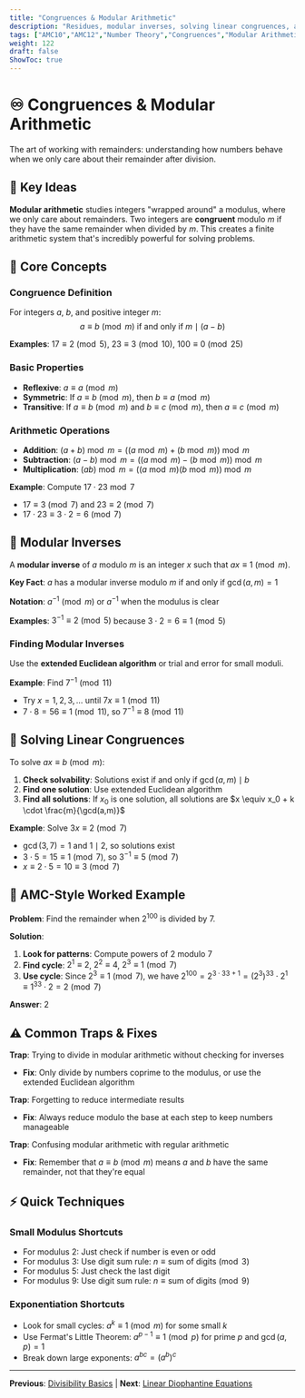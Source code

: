 ```yaml
---
title: "Congruences & Modular Arithmetic"
description: "Residues, modular inverses, solving linear congruences, and quick patterns."
tags: ["AMC10","AMC12","Number Theory","Congruences","Modular Arithmetic"]
weight: 122
draft: false
ShowToc: true
---
```


# ♾️ Congruences & Modular Arithmetic

The art of working with remainders: understanding how numbers behave when we only care about their remainder after division.

## 🎯 Key Ideas

**Modular arithmetic** studies integers "wrapped around" a modulus, where we only care about remainders. Two integers are **congruent** modulo $m$ if they have the same remainder when divided by $m$. This creates a finite arithmetic system that's incredibly powerful for solving problems.

## 🔢 Core Concepts

### Congruence Definition
For integers $a$, $b$, and positive integer $m$:
$$a \equiv b \pmod{m} \text{ if and only if } m \mid (a - b)$$

**Examples**: $17 \equiv 2 \pmod{5}$, $23 \equiv 3 \pmod{10}$, $100 \equiv 0 \pmod{25}$

### Basic Properties
- **Reflexive**: $a \equiv a \pmod{m}$
- **Symmetric**: If $a \equiv b \pmod{m}$, then $b \equiv a \pmod{m}$
- **Transitive**: If $a \equiv b \pmod{m}$ and $b \equiv c \pmod{m}$, then $a \equiv c \pmod{m}$

### Arithmetic Operations
- **Addition**: $(a + b) \bmod m = ((a \bmod m) + (b \bmod m)) \bmod m$
- **Subtraction**: $(a - b) \bmod m = ((a \bmod m) - (b \bmod m)) \bmod m$
- **Multiplication**: $(ab) \bmod m = ((a \bmod m)(b \bmod m)) \bmod m$

**Example**: Compute $17 \cdot 23 \bmod 7$
- $17 \equiv 3 \pmod{7}$ and $23 \equiv 2 \pmod{7}$
- $17 \cdot 23 \equiv 3 \cdot 2 = 6 \pmod{7}$

## 🔄 Modular Inverses

A **modular inverse** of $a$ modulo $m$ is an integer $x$ such that $ax \equiv 1 \pmod{m}$.

**Key Fact**: $a$ has a modular inverse modulo $m$ if and only if $\gcd(a,m) = 1$

**Notation**: $a^{-1} \pmod{m}$ or $a^{-1}$ when the modulus is clear

**Examples**: $3^{-1} \equiv 2 \pmod{5}$ because $3 \cdot 2 = 6 \equiv 1 \pmod{5}$

### Finding Modular Inverses
Use the **extended Euclidean algorithm** or trial and error for small moduli.

**Example**: Find $7^{-1} \pmod{11}$
- Try $x = 1, 2, 3, \ldots$ until $7x \equiv 1 \pmod{11}$
- $7 \cdot 8 = 56 \equiv 1 \pmod{11}$, so $7^{-1} \equiv 8 \pmod{11}$

## 🧮 Solving Linear Congruences

To solve $ax \equiv b \pmod{m}$:

1. **Check solvability**: Solutions exist if and only if $\gcd(a,m) \mid b$
2. **Find one solution**: Use extended Euclidean algorithm
3. **Find all solutions**: If $x_0$ is one solution, all solutions are $x \equiv x_0 + k \cdot \frac{m}{\gcd(a,m)}$

**Example**: Solve $3x \equiv 2 \pmod{7}$
- $\gcd(3,7) = 1$ and $1 \mid 2$, so solutions exist
- $3 \cdot 5 = 15 \equiv 1 \pmod{7}$, so $3^{-1} \equiv 5 \pmod{7}$
- $x \equiv 2 \cdot 5 = 10 \equiv 3 \pmod{7}$

## 🎯 AMC-Style Worked Example

**Problem**: Find the remainder when $2^{100}$ is divided by $7$.

**Solution**:
1. **Look for patterns**: Compute powers of $2$ modulo $7$
2. **Find cycle**: $2^1 \equiv 2$, $2^2 \equiv 4$, $2^3 \equiv 1 \pmod{7}$
3. **Use cycle**: Since $2^3 \equiv 1 \pmod{7}$, we have $2^{100} = 2^{3 \cdot 33 + 1} = (2^3)^{33} \cdot 2^1 \equiv 1^{33} \cdot 2 = 2 \pmod{7}$

**Answer**: $2$

## ⚠️ Common Traps & Fixes

**Trap**: Trying to divide in modular arithmetic without checking for inverses
- **Fix**: Only divide by numbers coprime to the modulus, or use the extended Euclidean algorithm

**Trap**: Forgetting to reduce intermediate results
- **Fix**: Always reduce modulo the base at each step to keep numbers manageable

**Trap**: Confusing modular arithmetic with regular arithmetic
- **Fix**: Remember that $a \equiv b \pmod{m}$ means $a$ and $b$ have the same remainder, not that they're equal

## ⚡ Quick Techniques

### Small Modulus Shortcuts
- For modulus $2$: Just check if number is even or odd
- For modulus $3$: Use digit sum rule: $n \equiv \text{sum of digits} \pmod{3}$
- For modulus $5$: Just check the last digit
- For modulus $9$: Use digit sum rule: $n \equiv \text{sum of digits} \pmod{9}$

### Exponentiation Shortcuts
- Look for small cycles: $a^k \equiv 1 \pmod{m}$ for some small $k$
- Use Fermat's Little Theorem: $a^{p-1} \equiv 1 \pmod{p}$ for prime $p$ and $\gcd(a,p) = 1$
- Break down large exponents: $a^{bc} = (a^b)^c$

---

**Previous**: [Divisibility Basics](divisibility-basics) | **Next**: [Linear Diophantine Equations](diophantine-equations-linear)
